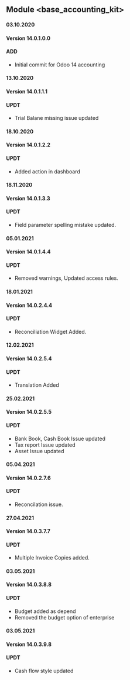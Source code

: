 ## Module <base_accounting_kit>

#### 03.10.2020
#### Version 14.0.1.0.0
#### ADD
- Initial commit for Odoo 14 accounting

#### 13.10.2020
#### Version 14.0.1.1.1
#### UPDT
- Trial Balane missing issue updated

#### 18.10.2020
#### Version 14.0.1.2.2
#### UPDT
- Added action in dashboard

#### 18.11.2020
#### Version 14.0.1.3.3
#### UPDT
- Field parameter spelling mistake updated.

#### 05.01.2021
#### Version 14.0.1.4.4
#### UPDT
- Removed warnings, Updated access rules.

#### 18.01.2021
#### Version 14.0.2.4.4
#### UPDT
- Reconciliation Widget Added.

#### 12.02.2021
#### Version 14.0.2.5.4
#### UPDT
- Translation Added

#### 25.02.2021
#### Version 14.0.2.5.5
#### UPDT
- Bank Book, Cash Book Issue updated
- Tax report Issue updated
- Asset Issue updated


#### 05.04.2021
#### Version 14.0.2.7.6
#### UPDT
- Reconcilation issue.

#### 27.04.2021
#### Version 14.0.3.7.7
#### UPDT
- Multiple Invoice Copies added.

#### 03.05.2021
#### Version 14.0.3.8.8
#### UPDT
- Budget added as depend
- Removed the budget option of enterprise


#### 03.05.2021
#### Version 14.0.3.9.8
#### UPDT
- Cash flow style updated

